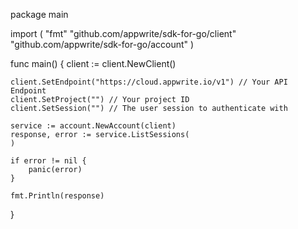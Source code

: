 package main

import (
    "fmt"
    "github.com/appwrite/sdk-for-go/client"
    "github.com/appwrite/sdk-for-go/account"
)

func main() {
    client := client.NewClient()

    client.SetEndpoint("https://cloud.appwrite.io/v1") // Your API Endpoint
    client.SetProject("") // Your project ID
    client.SetSession("") // The user session to authenticate with

    service := account.NewAccount(client)
    response, error := service.ListSessions(
    )

    if error != nil {
        panic(error)
    }

    fmt.Println(response)
}
